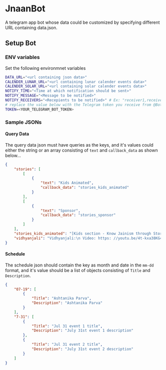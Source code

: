 # JnaanBot

A telegram app bot whose data could be customized by specifying different URL containing data.json.

## Setup Bot

### ENV variables

Set the following environmnet variables

```bash
DATA_URL="<url containing json data>"
CALENDER_LUNAR_URL="<url containing lunar calender events data>"
CALENDER_SOLAR_URL="<url containing solar calender events data>"
NOTIFY_TIME="<Time at which notification should be sent>"
NOTIFY_MESSAGE="<Message to be notified>"
NOTIFY_RECEIVERS="<Recepients to be notified>" # Ex: "receiver1,receiver2,receiverN"
# replace the value below with the Telegram token you receive from @BotFather
TOKEN=<YOUR_TELEGRAM_BOT_TOKEN>
```

### Sample JSONs

#### Query Data

The query data json must have queries as the keys, and it's values could either the string or an array consisting of `text` and `callback_data` as shown below...

```json
{
    "stories": [
        [
            {
                "text": "Kids Animated",
                "callback_data": "stories_kids_animated"
            }
        ],
        [
            {
                "text": "Sponsor",
                "callback_data": "stories_sponsor"
            }
        ]
    ],
    "stories_kids_animated": "[Kids section - Know Jainism through Stories - Playlist](https://www.youtube.com/watch?v=HFtSMNrMeyQ&list=PLojk56IbG34w_f95WzPY0m51LE_Z2gSKU).",
    "vidhyanjali": "Vidhyanjali:\n Video: https: //youtu.be/4t-kxa38KG4."
}
```

#### Schedule

The schedule json should contain the key as month and date in the `mm-dd` format, and it's value should be a list of objects consisting of `Title` and `Description`.

```json
{
    "07-19": [
        {
            "Title": "Ashtanika Parva",
            "Description": "Ashtanika Parva"
        }
    ],
    "7-31": [
        {
            "Title": "Jul 31 event 1 title",
            "Description": "July 31st event 1 description"
        },
        {
            "Title": "Jul 31 event 2 title",
            "Description": "July 31st event 2 description"
        }
    ]
}
```

